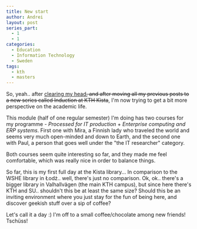 ```yaml
---
title: New start
author: Andrei
layout: post
series_part:
  - 1
  - 1
categories:
  - Education
  - Information Technology
  - Sweden
tags:
  - kth
  - masters
---
```

So, yeah.. after [clearing my head][1]<strike>, and after moving all my previous posts to a new series called Induction at KTH Kista</strike>, I'm now trying to get a bit more perspective on the academic life.

This module (half of one regular semester) I'm doing has two courses for my programme - *Processed for IT production* + *Enterprise computing and ERP systems*. First one with Mira, a Finnish lady who traveled the world and seems very much open-minded and down to Earth, and the second one with Paul, a person that goes well under the "the IT researcher" category.

Both courses seem quite interesting so far, and they made me feel comfortable, which was really nice in order to balance things.



So far, this is my first full day at the Kista library... In comparison to the WSHE library in Łodż.. well, there's just no comparison. Ok, ok.. there's a bigger library in Valhallvägen (the main KTH campus), but since here there's KTH and SU.. shouldn't this be at least the same size? Should this be an inviting environment where you just stay for the fun of being here, and discover geekish stuff over a sip of coffee?

Let's call it a day :) I'm off to a small coffee/chocolate among new friends! Tschüss!

 [1]: http://blog.andreineculau.com/2008/09/complaining-about-kth/